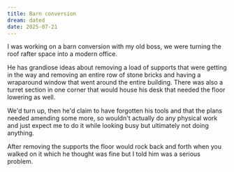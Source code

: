 ```yaml
---
title: Barn conversion
dream: dated
date: 2025-07-21
---
```


I was working on a barn conversion with my old boss, <!-- JS--> we were turning the roof rafter space into a modern office.

He has grandiose ideas about removing a load of supports that were getting in the way and removing an entire row of stone bricks and having a wraparound window that went around the entire building. There was also a turret section in one corner that would house his desk that needed the floor lowering as well.

We'd turn up, then he'd claim to have forgotten his tools and that the plans needed amending some more, so wouldn't actually do any physical work and just expect me to do it while looking busy but ultimately not doing anything.

After removing the supports the floor would rock back and forth when you walked on it which he thought was fine but I told him was a serious problem.